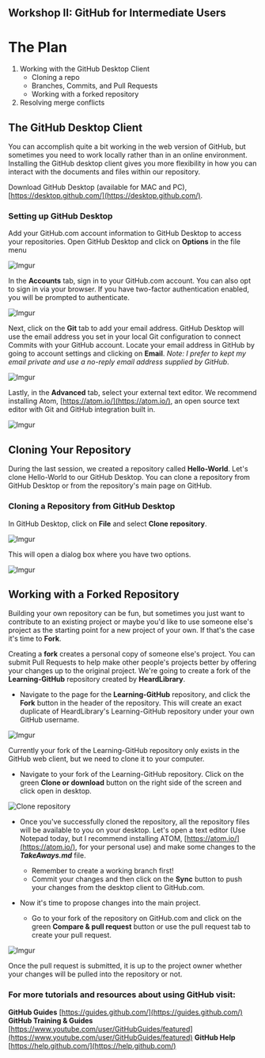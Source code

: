 ## Workshop II: GitHub for Intermediate Users

# The Plan

1. Working with the GitHub Desktop Client
   * Cloning a repo
   * Branches, Commits, and Pull Requests
   * Working with a forked repository
2. Resolving merge conflicts

## The GitHub Desktop Client  

You can accomplish quite a bit working in the web version of GitHub, but sometimes you need to work locally rather than in an online environment.  Installing the GitHub desktop client gives you more flexibility in how you can interact with the documents and files within our repository.

Download GitHub Desktop (available for MAC and PC), [https://desktop.github.com/](https://desktop.github.com/).  

### Setting up GitHub Desktop  

Add your GitHub.com account information to GitHub Desktop to access your repositories. Open GitHub Desktop and click on **Options** in the file menu

![Imgur](https://i.imgur.com/5oXCqd9.png)

In the **Accounts** tab, sign in to your GitHub.com account.  You can also opt to sign in via your browser. If you have two-factor authentication enabled, you will be prompted to authenticate.

![Imgur](https://i.imgur.com/xnlewp0.png)

Next, click on the **Git** tab to add your email address.  GitHub Desktop will use the email address you set in your local Git configuration to connect Commits with your GitHub account.  Locate your email address in GitHub by going to account settings and clicking on **Email**. *Note: I prefer to kept my email private and use a no-reply email address supplied by GitHub*.

![Imgur](https://i.imgur.com/dwRoIOQ.png)

Lastly, in the **Advanced** tab, select your external text editor.  We recommend installing Atom, [https://atom.io/](https://atom.io/), an open source text editor with Git and GitHub integration built in.

![Imgur](https://i.imgur.com/pkEIhQ8.png)

## Cloning Your Repository  

During the last session, we created a repository called **Hello-World**.  Let's clone Hello-World to our GitHub Desktop.  You can clone a repository from GitHub Desktop or from the repository's main page on GitHub.

### Cloning a Repository from GitHub Desktop  

In GitHub Desktop, click on **File** and select **Clone repository**.

![Imgur](https://i.imgur.com/vXA7gNI.png)

This will open a dialog box where you have two options.  

![Imgur](https://i.imgur.com/L7fFCTI.png)


## Working with a Forked Repository

Building your own repository can be fun, but sometimes you just want to contribute to an existing project or maybe you'd like to use someone else's project as the starting point for a new project of your own. If that's the case it's time to **Fork**.

Creating a **fork** creates a personal copy of someone else's project. You can submit Pull Requests to help make other people's projects better by offering your changes up to the original project. We're going to create a fork of the **Learning-GitHub** repository created by **HeardLibrary**.

* Navigate to the page for the **Learning-GitHub** repository, and click the **Fork** button in the header of the repository. This will create an exact duplicate of HeardLibrary's Learning-GitHub repository under your own GitHub username.

![Imgur](http://i.imgur.com/Bi0jTS8.png)

Currently your fork of the Learning-GitHub repository only exists in the GitHub web client, but we need to clone it to your computer.

* Navigate to your fork of the Learning-GitHub repository.  Click on the green **Clone or download** button on the right side of the screen and click open in desktop.

![Clone repository](https://i.imgur.com/bmtSa3P.png)

* Once you've successfully cloned the repository, all the repository files will be available to you on your desktop.  Let's open a text editor (Use Notepad today, but I recommend installing ATOM, [https://atom.io/](https://atom.io/), for your personal use) and make some changes to the _**TakeAways.md**_ file.
  * Remember to create a working branch first!
  * Commit your changes and then click on the **Sync** button to push your changes from the desktop client to GitHub.com.

* Now it's time to propose changes into the main project.
  * Go to your fork of the repository on GitHub.com and click on the green **Compare & pull request** button or use the pull request tab to create your pull request.

![Imgur](https://i.imgur.com/QbV4Dci.png)

Once the pull request is submitted, it is up to the project owner whether your changes will be pulled into the repository or not.

### For more tutorials and resources about using GitHub visit:
**GitHub Guides** [https://guides.github.com/](https://guides.github.com/)
**GitHub Training & Guides** [https://www.youtube.com/user/GitHubGuides/featured](https://www.youtube.com/user/GitHubGuides/featured)
**GitHub Help** [https://help.github.com/](https://help.github.com/)
